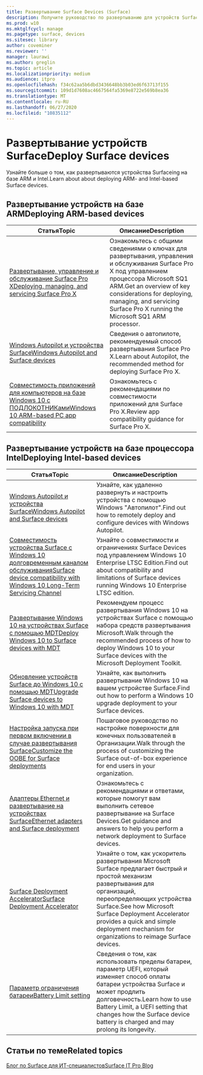 ```yaml
---
title: Развертывание Surface Devices (Surface)
description: Получите руководство по развертыванию для устройств Surface, включая сведения о MDT, настройке запуска при первом включении, адаптерах Ethernet и Surface Deployment Accelerator.
ms.prod: w10
ms.mktglfcycl: manage
ms.pagetype: surface, devices
ms.sitesec: library
author: coveminer
ms.reviewer: ''
manager: laurawi
ms.author: greglin
ms.topic: article
ms.localizationpriority: medium
ms.audience: itpro
ms.openlocfilehash: f34c62aa5b6dbd3436648bb3b03ed6f63713f155
ms.sourcegitcommit: 109d1d7608ac4667564fa5369e8722e569b8ea36
ms.translationtype: MT
ms.contentlocale: ru-RU
ms.lasthandoff: 06/27/2020
ms.locfileid: "10835112"
---
```

# <span data-ttu-id="5c28c-103">Развертывание устройств Surface</span><span class="sxs-lookup"><span data-stu-id="5c28c-103">Deploy Surface devices</span></span>

<span data-ttu-id="5c28c-104">Узнайте больше о том, как развертываются устройства Surfaceing на базе ARM и Intel.</span><span class="sxs-lookup"><span data-stu-id="5c28c-104">Learn about about deploying ARM- and Intel-based Surface devices.</span></span>

## <span data-ttu-id="5c28c-105">Развертывание устройств на базе ARM</span><span class="sxs-lookup"><span data-stu-id="5c28c-105">Deploying ARM-based devices</span></span>

| <span data-ttu-id="5c28c-106">Статья</span><span class="sxs-lookup"><span data-stu-id="5c28c-106">Topic</span></span> | <span data-ttu-id="5c28c-107">Описание</span><span class="sxs-lookup"><span data-stu-id="5c28c-107">Description</span></span> |
| --- | --- |
| [<span data-ttu-id="5c28c-108">Развертывание, управление и обслуживание Surface Pro X</span><span class="sxs-lookup"><span data-stu-id="5c28c-108">Deploying, managing, and servicing Surface Pro X</span></span>](surface-pro-arm-app-management.md) | <span data-ttu-id="5c28c-109">Ознакомьтесь с общими сведениями о ключах для развертывания, управления и обслуживания Surface Pro X под управлением процессора Microsoft SQ1 ARM.</span><span class="sxs-lookup"><span data-stu-id="5c28c-109">Get an overview of key considerations for deploying, managing, and servicing Surface Pro X running the Microsoft SQ1 ARM processor.</span></span> |
| [<span data-ttu-id="5c28c-110">Windows Autopilot и устройства Surface</span><span class="sxs-lookup"><span data-stu-id="5c28c-110">Windows Autopilot and Surface devices</span></span>](windows-autopilot-and-surface-devices.md) | <span data-ttu-id="5c28c-111">Сведения о автопилоте, рекомендуемый способ развертывания Surface Pro X.</span><span class="sxs-lookup"><span data-stu-id="5c28c-111">Learn about Autopilot, the recommended method for deploying Surface Pro X.</span></span> |
| [<span data-ttu-id="5c28c-112">Совместимость приложений для компьютеров на базе Windows 10 с ПОДЛОКОТНИКами</span><span class="sxs-lookup"><span data-stu-id="5c28c-112">Windows 10 ARM-based PC app compatibility</span></span>](surface-pro-arm-app-performance.md) | <span data-ttu-id="5c28c-113">Ознакомьтесь с рекомендациями по совместимости приложений для Surface Pro X.</span><span class="sxs-lookup"><span data-stu-id="5c28c-113">Review app  compatibility guidance for Surface Pro X.</span></span> |


## <span data-ttu-id="5c28c-114">Развертывание устройств на базе процессора Intel</span><span class="sxs-lookup"><span data-stu-id="5c28c-114">Deploying Intel-based devices</span></span> 

| <span data-ttu-id="5c28c-115">Статья</span><span class="sxs-lookup"><span data-stu-id="5c28c-115">Topic</span></span> | <span data-ttu-id="5c28c-116">Описание</span><span class="sxs-lookup"><span data-stu-id="5c28c-116">Description</span></span> |
| --- | --- |
| [<span data-ttu-id="5c28c-117">Windows Autopilot и устройства Surface</span><span class="sxs-lookup"><span data-stu-id="5c28c-117">Windows Autopilot and Surface devices</span></span>](windows-autopilot-and-surface-devices.md) | <span data-ttu-id="5c28c-118">Узнайте, как удаленно развернуть и настроить устройства с помощью Windows "Автопилот".</span><span class="sxs-lookup"><span data-stu-id="5c28c-118">Find out how to remotely deploy and configure devices with Windows Autopilot.</span></span> |
| [<span data-ttu-id="5c28c-119">Совместимость устройства Surface с Windows 10 долговременным каналом обслуживания</span><span class="sxs-lookup"><span data-stu-id="5c28c-119">Surface device compatibility with Windows 10 Long-Term Servicing Channel</span></span>](surface-device-compatibility-with-windows-10-ltsc.md) | <span data-ttu-id="5c28c-120">Узнайте о совместимости и ограничениях Surface Devices под управлением Windows 10 Enterprise LTSC Edition.</span><span class="sxs-lookup"><span data-stu-id="5c28c-120">Find out about compatibility and limitations of Surface devices running Windows 10 Enterprise LTSC edition.</span></span> |
| [<span data-ttu-id="5c28c-121">Развертывание Windows 10 на устройствах Surface с помощью MDT</span><span class="sxs-lookup"><span data-stu-id="5c28c-121">Deploy Windows 10 to Surface devices with MDT</span></span>](deploy-windows-10-to-surface-devices-with-mdt.md) | <span data-ttu-id="5c28c-122">Рекомендуем процесс развертывания Windows 10 на устройствах Surface с помощью набора средств развертывания Microsoft.</span><span class="sxs-lookup"><span data-stu-id="5c28c-122">Walk through the recommended process of how to deploy Windows 10 to your Surface devices with the Microsoft Deployment Toolkit.</span></span>|
| [<span data-ttu-id="5c28c-123">Обновление устройств Surface до Windows 10 с помощью MDT</span><span class="sxs-lookup"><span data-stu-id="5c28c-123">Upgrade Surface devices to Windows 10 with MDT</span></span>](upgrade-surface-devices-to-windows-10-with-mdt.md)| <span data-ttu-id="5c28c-124">Узнайте, как выполнить развертывание Windows 10 на вашем устройстве Surface.</span><span class="sxs-lookup"><span data-stu-id="5c28c-124">Find out how to perform a Windows 10 upgrade deployment to your Surface devices.</span></span> |
| [<span data-ttu-id="5c28c-125">Настройка запуска при первом включении в случае развертывания Surface</span><span class="sxs-lookup"><span data-stu-id="5c28c-125">Customize the OOBE for Surface deployments</span></span>](customize-the-oobe-for-surface-deployments.md)| <span data-ttu-id="5c28c-126">Пошаговое руководство по настройке поверхности для конечных пользователей в Организации.</span><span class="sxs-lookup"><span data-stu-id="5c28c-126">Walk through the process of customizing the Surface out-of-box experience for end users in your organization.</span></span>|
| [<span data-ttu-id="5c28c-127">Адаптеры Ethernet и развертывание на устройствах Surface</span><span class="sxs-lookup"><span data-stu-id="5c28c-127">Ethernet adapters and Surface deployment</span></span>](ethernet-adapters-and-surface-device-deployment.md)| <span data-ttu-id="5c28c-128">Ознакомьтесь с рекомендациями и ответами, которые помогут вам выполнить сетевое развертывание на Surface Devices.</span><span class="sxs-lookup"><span data-stu-id="5c28c-128">Get guidance and answers to help you perform a network deployment to Surface devices.</span></span>|
| [<span data-ttu-id="5c28c-129">Surface Deployment Accelerator</span><span class="sxs-lookup"><span data-stu-id="5c28c-129">Surface Deployment Accelerator</span></span>](microsoft-surface-deployment-accelerator.md)| <span data-ttu-id="5c28c-130">Узнайте о том, как ускоритель развертывания Microsoft Surface предлагает быстрый и простой механизм развертывания для организаций, переопределяющих устройства Surface.</span><span class="sxs-lookup"><span data-stu-id="5c28c-130">See how Microsoft Surface Deployment Accelerator provides a quick and simple deployment mechanism for organizations to reimage Surface devices.</span></span> |
[<span data-ttu-id="5c28c-131">Параметр ограничения батареи</span><span class="sxs-lookup"><span data-stu-id="5c28c-131">Battery Limit setting</span></span>](battery-limit.md) | <span data-ttu-id="5c28c-132">Сведения о том, как использовать пределы батареи, параметр UEFI, который изменяет способ оплаты батареи устройства Surface и может продлить долговечность.</span><span class="sxs-lookup"><span data-stu-id="5c28c-132">Learn how to use Battery Limit, a UEFI setting that changes how the Surface device battery is charged and may prolong its longevity.</span></span>

## <span data-ttu-id="5c28c-133">Статьи по теме</span><span class="sxs-lookup"><span data-stu-id="5c28c-133">Related topics</span></span>

[<span data-ttu-id="5c28c-134">Блог по Surface для ИТ-специалистов</span><span class="sxs-lookup"><span data-stu-id="5c28c-134">Surface IT Pro Blog</span></span>](https://techcommunity.microsoft.com/t5/Surface-IT-Pro-Blog/bg-p/SurfaceITPro)

